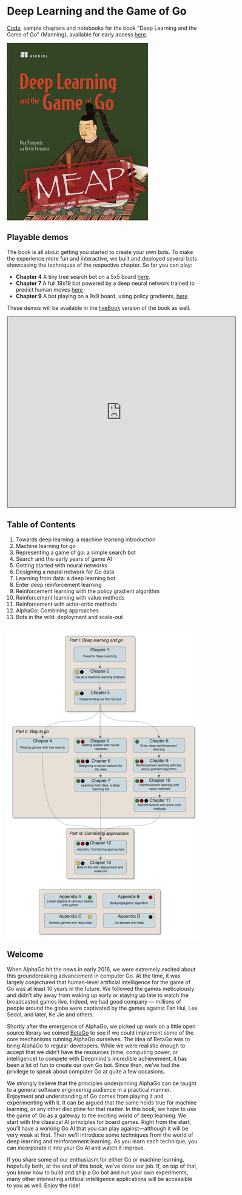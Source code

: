 # Deep Learning and the Game of Go

[Code](https://github.com/maxpumperla/deep_learning_and_the_game_of_go/tree/master/code), sample chapters and notebooks for the book "Deep Learning and the Game of Go" (Manning), available for early access [here](https://www.manning.com/books/deep-learning-and-the-game-of-go).

![dl_go_cover](dl_go_cover.jpg)

## Playable demos

The book is all about getting you started to create your own bots. To make the experience more fun and interactive, we built and deployed several bots showcasing the techniques of the respective chapter. So far you can play:

- **Chapter 4** A tiny tree search bot on a 5x5 board [here](https://www.badukai.com/demos/static/play_mcts_55.html).
- **Chapter 7** A full 19x19 bot powered by a deep neural network trained to predict human moves [here](https://www.badukai.com/demos/static/play_predict_19.html)
- **Chapter 9** A bot playing on a 9x9 board, using policy gradients, [here](https://www.badukai.com/demos/static/play_pg_99.html) 

These demos will be available in the [liveBook](https://www.manning.com/books/deep-learning-and-the-game-of-go) version of the book as well.

<iframe src="https://www.badukai.com/demos/static/play_predict_19.html" height="500" width="600" style="border:2px solid grey; background-color: #f8f8f8;"></iframe>

## Table of Contents

1. Towards deep learning: a machine learning introduction
2. Machine learning for go
3. Representing a game of go: a simple search bot
4. Search and the early years of game AI
5. Getting started with neural networks
6. Designing a neural network for Go data
7. Learning from data: a deep learning bot
8. Enter deep reinforcement learning
9. Reinforcement learning with the policy gradient algorithm
10. Reinforcement learning with value methods
11. Reinforcement with actor-critic methods
12. AlphaGo: Combining approaches
13. Bots in the wild: deployment and scale-out

![chapter_succession](chapter_succession.png)

## Welcome

When AlphaGo hit the news in early 2016, we were extremely excited about this groundbreaking advancement in computer Go. At the time, it was largely conjectured that human-level artificial intelligence for the game of Go was at least 10 years in the future. We followed the games meticulously and didn’t shy away from waking up early or staying up late to watch the broadcasted games live. Indeed, we had good company — millions of people around the globe were captivated by the games against Fan Hui, Lee Sedol, and later, Ke Jie and others.

Shortly after the emergence of AlphaGo, we picked up work on a little open source library we coined [BetaGo](https://github.com/maxpumperla/betago) to see if we could implement some of the core mechanisms running AlphaGo ourselves. The idea of BetaGo was to bring AlphaGo to regular developers. While we were realistic enough to accept that we didn’t have the resources (time, computing power, or intelligence) to compete with Deepmind's incredible achievement, it has been a lot of fun to create our own Go bot. Since then, we’ve had the privilege to speak about computer Go at quite a few occasions.

We strongly believe that the principles underpinning AlphaGo can be taught to a general software engineering audience in a practical manner. Enjoyment and understanding of Go comes from playing it and experimenting with it. It can be argued that the same holds true for machine learning, or any other discipline for that matter. In this book, we hope to use the game of Go as a gateway to the exciting world of deep learning. We start with the classical AI principles for board games. Right from the start, you’ll have a working Go AI that you can play against—although it will be very weak at first. Then we’ll introduce some techniques from the world of deep learning and reinforcement learning. As you learn each technique, you can incorporate it into your Go AI and watch it improve.

If you share some of our enthusiasm for either Go or machine learning, hopefully both, at the end of this book, we’ve done our job. If, on top of that, you know how to build and ship a Go bot and run your own experiments, many other interesting artificial intelligence applications will be accessible to you as well. Enjoy the ride!
